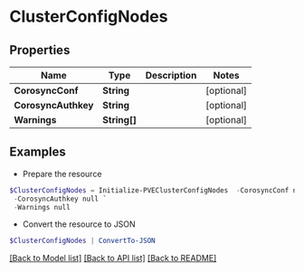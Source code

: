 # ClusterConfigNodes
## Properties

Name | Type | Description | Notes
------------ | ------------- | ------------- | -------------
**CorosyncConf** | **String** |  | [optional] 
**CorosyncAuthkey** | **String** |  | [optional] 
**Warnings** | **String[]** |  | [optional] 

## Examples

- Prepare the resource
```powershell
$ClusterConfigNodes = Initialize-PVEClusterConfigNodes  -CorosyncConf null `
 -CorosyncAuthkey null `
 -Warnings null
```

- Convert the resource to JSON
```powershell
$ClusterConfigNodes | ConvertTo-JSON
```

[[Back to Model list]](../README.md#documentation-for-models) [[Back to API list]](../README.md#documentation-for-api-endpoints) [[Back to README]](../README.md)

